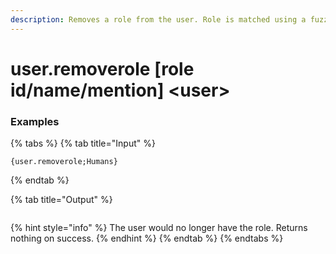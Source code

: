 ```yaml
---
description: Removes a role from the user. Role is matched using a fuzzy matcher.
---
```


# user.removerole [role id/name/mention] &lt;user>

### Examples

{% tabs %}
{% tab title="Input" %}

```text
{user.removerole;Humans}
```

{% endtab %}

{% tab title="Output" %}

```text

```

{% hint style="info" %}
The user would no longer have the role. Returns nothing on success.
{% endhint %}
{% endtab %}
{% endtabs %}

